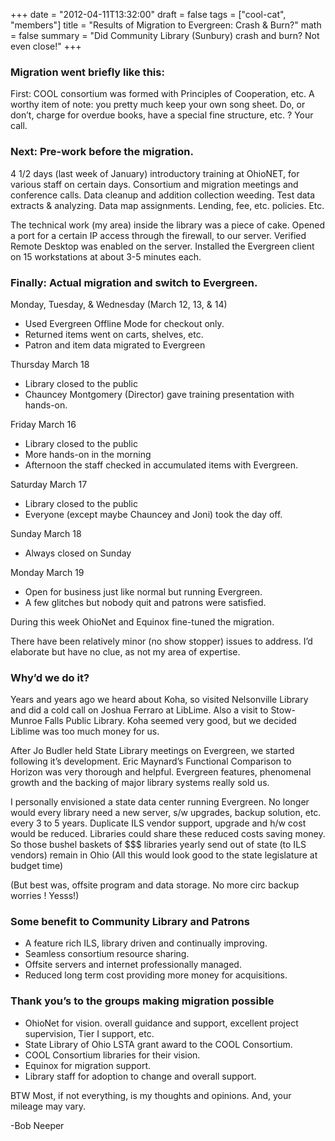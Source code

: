 +++
date = "2012-04-11T13:32:00"
draft = false
tags = ["cool-cat", "members"]
title = "Results of Migration to Evergreen: Crash & Burn?"
math = false
summary = "Did Community Library (Sunbury) crash and burn? Not even close!"
+++

### Migration went briefly like this:

First: COOL consortium was formed with Principles of Cooperation, etc.
A worthy item of note: you pretty much keep your own song sheet.
Do, or don’t, charge for overdue books, have a special fine structure, etc. ? Your call.

### Next: Pre-work before the migration.

4 1/2 days (last week of January) introductory training at OhioNET, for various staff on certain days.
Consortium and migration meetings and conference calls.
Data cleanup and addition collection weeding.
Test data extracts & analyzing. Data map assignments. Lending, fee, etc. policies.
Etc.

The technical work (my area) inside the library was a piece of cake.
Opened a port for a certain IP access through the firewall, to our server.
Verified Remote Desktop was enabled on the server.
Installed the Evergreen client on 15 workstations at about 3-5 minutes each.

### Finally: Actual migration and switch to Evergreen.  
Monday, Tuesday, & Wednesday (March 12, 13, & 14)

- Used Evergreen Offline Mode for checkout only.
- Returned items went on carts, shelves, etc.
- Patron and item data migrated to Evergreen

Thursday March 18

- Library closed to the public
- Chauncey Montgomery (Director) gave training presentation with hands-on.

Friday March 16

- Library closed to the public
- More hands-on in the morning
- Afternoon the staff checked in accumulated items with Evergreen.

Saturday March 17

- Library closed to the public
- Everyone (except maybe Chauncey and Joni) took the day off.

Sunday March 18

- Always closed on Sunday

Monday March 19

- Open for business just like normal but running Evergreen.
- A few glitches but nobody quit and patrons were satisfied.

During this week OhioNet and Equinox fine-tuned the migration.

There have been relatively minor (no show stopper) issues to address. I’d elaborate but have no clue, as not my area of expertise.

### Why’d we do it?

Years and years ago we heard about Koha, so visited Nelsonville Library and did a cold call on Joshua Ferraro at LibLime.
Also a visit to Stow-Munroe Falls Public Library.
Koha seemed very good, but we decided Liblime was too much money for us.

After Jo Budler held State Library meetings on Evergreen, we started following it’s development.
Eric Maynard’s Functional Comparison to Horizon was very thorough and helpful.
Evergreen features, phenomenal growth and the backing of major library systems really sold us.

I personally envisioned a state data center running Evergreen.
No longer would every library need a new server, s/w upgrades, backup solution, etc. every 3 to 5 years.
Duplicate ILS vendor support, upgrade and h/w cost would be reduced.
Libraries could share these reduced costs saving money.
So those bushel baskets of $$$ libraries yearly send out of state (to ILS vendors) remain in Ohio
(All this would look good to the state legislature at budget time)

(But best was, offsite program and data storage. No more circ backup worries ! Yesss!)

### Some benefit to Community Library and Patrons
- A feature rich ILS, library driven and continually improving.
- Seamless consortium resource sharing.
- Offsite servers and internet professionally managed.
- Reduced long term cost providing more money for acquisitions.

### Thank you’s to the groups making migration possible
- OhioNet for vision. overall guidance and support, excellent project supervision, Tier I support, etc.
- State Library of Ohio LSTA grant award to the COOL Consortium.
- COOL Consortium libraries for their vision.
- Equinox for migration support.
- Library staff for adoption to change and overall support.

BTW Most, if not everything, is my thoughts and opinions. And, your mileage may vary.

-Bob Neeper
